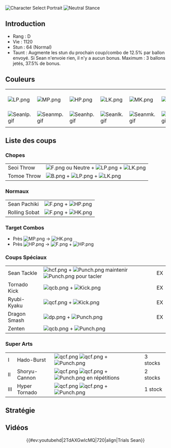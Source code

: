 ![Character Select Portrait](Sean3sport.gif "Character Select Portrait")
![Neutral Stance](Sean3s-stance.gif "Neutral Stance")

## Introduction

- Rang : D
- Vie : 1120
- Stun : 64 (Normal)
- Taunt : Augmente les stun du prochain coup/combo de 12.5% par ballon
  envoyé. Si Sean n'envoie rien, il n'y a aucun bonus. Maximum : 3
  ballons jetés, 37.5% de bonus.

## Couleurs

|                              |                              |                              |                              |                              |                              |                                                              |
|------------------------------|------------------------------|------------------------------|------------------------------|------------------------------|------------------------------|--------------------------------------------------------------|
| ![](LP.png "LP.png")         | ![](MP.png "MP.png")         | ![](HP.png "HP.png")         | ![](LK.png "LK.png")         | ![](MK.png "MK.png")         | ![](HK.png "HK.png")         | ![](LP.png "LP.png")![](MK.png "MK.png")![](HP.png "HP.png") |
| ![](Seanlp.gif "Seanlp.gif") | ![](Seanmp.gif "Seanmp.gif") | ![](Seanhp.gif "Seanhp.gif") | ![](Seanlk.gif "Seanlk.gif") | ![](Seanmk.gif "Seanmk.gif") | ![](Seanhk.gif "Seanhk.gif") | ![](Seanlpmkhp.gif "Seanlpmkhp.gif")                         |
|                              |                              |                              |                              |                              |                              |                                                              |

## Liste des coups

### Chopes

|             |                                                                            |
|-------------|----------------------------------------------------------------------------|
| Seoi Throw  | ![](F.png "F.png") ou Neutre + ![](LP.png "LP.png") + ![](LK.png "LK.png") |
| Tomoe Throw | ![](B.png "B.png") + ![](LP.png "LP.png") + ![](LK.png "LK.png")           |

### Normaux

|               |                                           |
|---------------|-------------------------------------------|
| Sean Pachiki  | ![](F.png "F.png") + ![](HP.png "HP.png") |
| Rolling Sobat | ![](F.png "F.png") + ![](HK.png "HK.png") |

### Target Combos

- Près ![](MP.png "MP.png") -\> ![](HK.png "HK.png")
- Près ![](HP.png "HP.png") -\> ![](F.png "F.png") +
  ![](HP.png "HP.png")

### Coups Spéciaux

|              |                                                                                                      |     |
|--------------|------------------------------------------------------------------------------------------------------|-----|
| Sean Tackle  | ![](hcf.png "hcf.png") + ![](Punch.png "Punch.png") maintenir ![](Punch.png "Punch.png") pour tacler | EX  |
| Tornado Kick | ![](qcb.png "qcb.png") + ![](Kick.png "Kick.png")                                                    | EX  |
| Ryubi-Kyaku  | ![](qcf.png "qcf.png") + ![](Kick.png "Kick.png")                                                    | EX  |
| Dragon Smash | ![](dp.png "dp.png") + ![](Punch.png "Punch.png")                                                    | EX  |
| Zenten       | ![](qcb.png "qcb.png") + ![](Punch.png "Punch.png")                                                  |     |

### Super Arts

|     |               |                                                                                           |          |
|-----|---------------|-------------------------------------------------------------------------------------------|----------|
| I   | Hado-Burst    | ![](qcf.png "qcf.png") ![](qcf.png "qcf.png") + ![](Punch.png "Punch.png")                | 3 stocks |
| II  | Shoryu-Cannon | ![](qcf.png "qcf.png") ![](qcf.png "qcf.png") + ![](Punch.png "Punch.png") en répétitions | 2 stocks |
| III | Hyper Tornado | ![](qcf.png "qcf.png") ![](qcf.png "qcf.png") + ![](Punch.png "Punch.png")                | 1 stock  |

## Stratégie

## Vidéos

<center>

{{#ev:youtubehd\|2TdAXGwIcMQ\|720\|align\|Trials Sean}}

</center>
